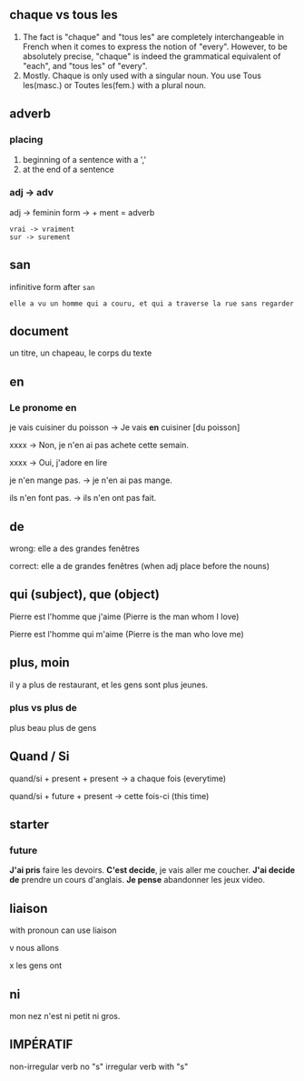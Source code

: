 ## chaque vs tous les
1. The fact is "chaque" and "tous les" are completely interchangeable in French when it comes to express the notion of "every". However, to be absolutely precise, "chaque" is indeed the grammatical equivalent of "each", and "tous les" of "every".
2. Mostly. Chaque is only used with a singular noun. You use Tous les(masc.) or Toutes les(fem.) with a plural noun.

## adverb

### placing
1. beginning of a sentence with a ','
2. at the end of a sentence

### adj -> adv
adj -> feminin form -> + ment = adverb
```
vrai -> vraiment
sur -> surement
```

## san
infinitive form after `san`
```
elle a vu un homme qui a couru, et qui a traverse la rue sans regarder
```
## document

un titre, un chapeau, le corps du texte

## en
### Le pronome en
je vais cuisiner du poisson -> Je vais **en** cuisiner [du poisson]

xxxx -> Non, je n'en ai pas achete cette semain.

xxxx -> Oui, j'adore en lire

je n'en mange pas. -> je n'en ai pas mange.

ils n'en font pas. -> ils n'en ont pas fait.

## de

wrong: elle a des grandes fenêtres

correct: elle a de grandes fenêtres (when adj place before the nouns)

## qui (subject), que (object)

Pierre est l'homme que j'aime (Pierre is the man whom I love)

Pierre est l'homme qui m'aime (Pierre is the man who love me)

## plus, moin
il y a plus de restaurant, et les gens sont plus jeunes.

### plus vs plus de
plus beau
plus de gens

## Quand / Si
quand/si + present + present -> a chaque fois (everytime)

quand/si + future + present -> cette fois-ci (this time)

## starter

### future

**J'ai pris** faire les devoirs.
**C'est decide**, je vais aller me coucher.
**J'ai decide de** prendre un cours d'anglais.
**Je pense** abandonner les jeux video.

## liaison
with pronoun can use liaison

v nous allons

x les gens ont 

## ni
mon nez n'est ni petit ni gros.

## IMPÉRATIF
non-irregular verb no "s"
irregular verb with "s"
